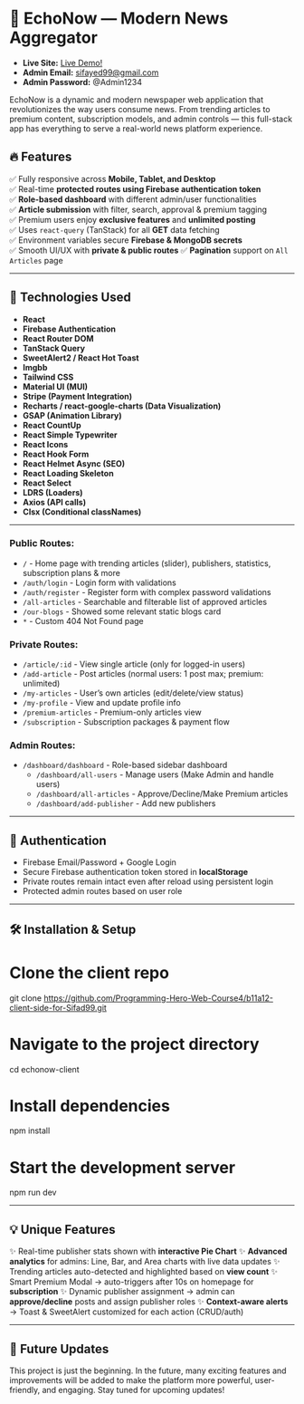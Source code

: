 # 📰 EchoNow — Modern News Aggregator

- **Live Site:** [Live Demo!](https://echonow.netlify.app/)  
- **Admin Email:** sifayed99@gmail.com
- **Admin Password:** @Admin1234

EchoNow is a dynamic and modern newspaper web application that revolutionizes the way users consume news. From trending articles to premium content, subscription models, and admin controls — this full-stack app has everything to serve a real-world news platform experience.

## 🔥 Features

✅ Fully responsive across **Mobile, Tablet, and Desktop**  
✅ Real-time **protected routes using Firebase authentication token**  
✅ **Role-based dashboard** with different admin/user functionalities  
✅ **Article submission** with filter, search, approval & premium tagging  
✅ Premium users enjoy **exclusive features** and **unlimited posting**  
✅ Uses `react-query` (TanStack) for all **GET** data fetching  
✅ Environment variables secure **Firebase & MongoDB secrets**  
✅ Smooth UI/UX with **private & public routes** 
✅ **Pagination** support on `All Articles` page

---

## 🚀 Technologies Used

- **React**
- **Firebase Authentication**
- **React Router DOM**
- **TanStack Query**
- **SweetAlert2 / React Hot Toast**
- **Imgbb**
- **Tailwind CSS**
- **Material UI (MUI)**
- **Stripe (Payment Integration)**
- **Recharts / react-google-charts (Data Visualization)**
- **GSAP (Animation Library)**
- **React CountUp**
- **React Simple Typewriter**
- **React Icons**
- **React Hook Form**
- **React Helmet Async (SEO)**
- **React Loading Skeleton**
- **React Select**
- **LDRS (Loaders)**
- **Axios (API calls)**
- **Clsx (Conditional classNames)**

---

### Public Routes:

- `/` - Home page with trending articles (slider), publishers, statistics, subscription plans & more
- `/auth/login` - Login form with validations
- `/auth/register` - Register form with complex password validations
- `/all-articles` - Searchable and filterable list of approved articles
- `/our-blogs` - Showed some relevant static blogs card
- `*` - Custom 404 Not Found page

### Private Routes:

- `/article/:id` - View single article (only for logged-in users)
- `/add-article` - Post articles (normal users: 1 post max; premium: unlimited)
- `/my-articles` - User’s own articles (edit/delete/view status)
- `/my-profile` - View and update profile info
- `/premium-articles` - Premium-only articles view
- `/subscription` - Subscription packages & payment flow

### Admin Routes:

- `/dashboard/dashboard` - Role-based sidebar dashboard
  - `/dashboard/all-users` - Manage users (Make Admin and handle users)
  - `/dashboard/all-articles` - Approve/Decline/Make Premium articles
  - `/dashboard/add-publisher` - Add new publishers

---

## 🔐 Authentication

- Firebase Email/Password + Google Login
- Secure Firebase authentication token stored in **localStorage**
- Private routes remain intact even after reload using persistent login
- Protected admin routes based on user role

---

## 🛠 Installation & Setup

# Clone the client repo
git clone https://github.com/Programming-Hero-Web-Course4/b11a12-client-side-for-Sifad99.git

# Navigate to the project directory
cd echonow-client

# Install dependencies
npm install

# Start the development server
npm run dev

---

## 💡 Unique Features

✨ Real-time publisher stats shown with **interactive Pie Chart**
✨ **Advanced analytics** for admins: Line, Bar, and Area charts with live data updates
✨ Trending articles auto-detected and highlighted based on **view count**
✨ Smart Premium Modal → auto-triggers after 10s on homepage for **subscription**
✨ Dynamic publisher assignment → admin can **approve/decline** posts and assign publisher roles
✨ **Context-aware alerts** → Toast & SweetAlert customized for each action (CRUD/auth)

---

## 🔮 Future Updates

This project is just the beginning. In the future, many exciting features and improvements will be added to make the platform more powerful, user-friendly, and engaging. Stay tuned for upcoming updates!